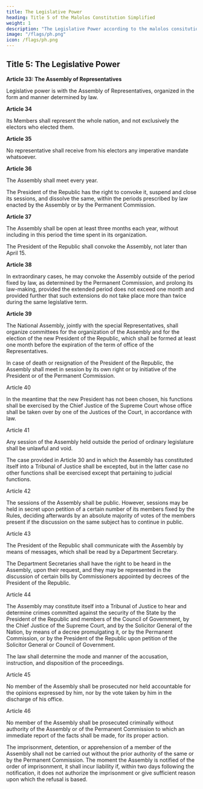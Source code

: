 ```yaml
---
title: The Legislative Power
heading: Title 5 of the Malolos Constitution Simplified
weight: 1
description: "The Legislative Power according to the malolos consitution"
image: "/flags/ph.png"
icon: /flags/ph.png
---
```



## Title 5: The Legislative Power


**Article 33: The Assembly of Representatives**

Legislative power is with the Assembly of Representatives, organized in the form and manner determined by law.


**Article 34**

Its Members shall represent the whole nation, and not exclusively the electors who elected them.


**Article 35**

No representative shall receive from his electors any imperative mandate whatsoever.


**Article 36**

The Assembly shall meet every year. 

The President of the Republic has the right to convoke it, suspend and close its sessions, and dissolve the same, within the periods prescribed by law enacted by the Assembly or by the Permanent Commission.


**Article 37**

The Assembly shall be open at least three months each year, without including in this period the time spent in its organization.

The President of the Republic shall convoke the Assembly, not later than April 15.


**Article 38**

In extraordinary cases, he may convoke the Assembly outside of the period fixed by law, as determined by the Permanent Commission, and prolong its law-making, provided the extended period does not exceed one month and provided further that such extensions do not take place more than twice during the same legislative term.


**Article 39**

The National Assembly, jointly with the special Representatives, shall organize committees for the organization of the Assembly and for the election of the new President of the Republic, which shall be formed at least one month before the expiration of the term of office of the Representatives.

In case of death or resignation of the President of the Republic, the Assembly shall meet in session by its own right or by initiative of the President or of the Permanent Commission.

Article 40

In the meantime that the new President has not been chosen, his functions shall be exercised by the Chief Justice of the Supreme Court whose office shall be taken over by one of the Justices of the Court, in accordance with law.

Article 41

Any session of the Assembly held outside the period of ordinary legislature shall be unlawful and void. 

The case provided in Article 30 and in which the Assembly has constituted itself into a Tribunal of Justice shall be excepted, but in the latter case no other functions shall be exercised except that pertaining to judicial functions.

Article 42

The sessions of the Assembly shall be public. However, sessions may be held in secret upon petition of a certain number of its members fixed by the Rules, deciding afterwards by an absolute majority of votes of the members present if the discussion on the same subject has to continue in public.

Article 43

The President of the Republic shall communicate with the Assembly by means of messages, which shall be read by a Department Secretary.

The Department Secretaries shall have the right to be heard in the Assembly, upon their request, and they may be represented in the discussion of certain bills by Commissioners appointed by decrees of the President of the Republic.

Article 44

The Assembly may constitute itself into a Tribunal of Justice to hear and determine crimes committed against the security of the State by the President of the Republic and members of the Council of Government, by the Chief Justice of the Supreme Court, and by the Solicitor General of the Nation, by means of a decree promulgating it, or by the Permanent Commission, or by the President of the Republic upon petition of the Solicitor General or Council of Government.

The law shall determine the mode and manner of the accusation, instruction, and disposition of the proceedings.

Article 45

No member of the Assembly shall be prosecuted nor held accountable for the opinions expressed by him, nor by the vote taken by him in the discharge of his office.

Article 46

No member of the Assembly shall be prosecuted criminally without authority of the Assembly or of the Permanent Commission to which an immediate report of the facts shall be made, for its proper action.

The imprisonment, detention, or apprehension of a member of the Assembly shall not be carried out without the prior authority of the same or by the Permanent Commission. The moment the Assembly is notified of the order of imprisonment, it shall incur liability if, within two days following the notification, it does not authorize the imprisonment or give sufficient reason upon which the refusal is based.

